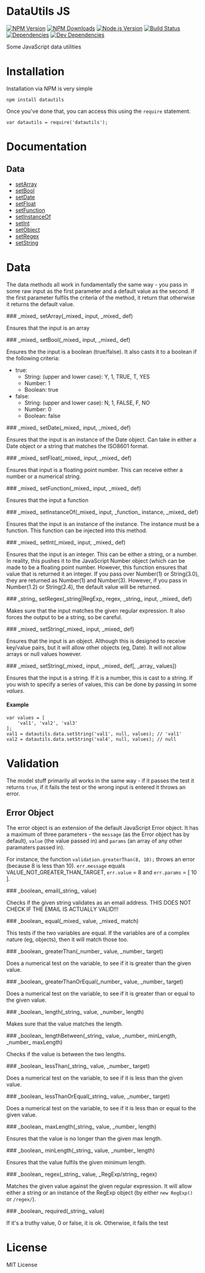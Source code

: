 # DataUtils JS

[![NPM Version][npm-image]][npm-url]
[![NPM Downloads][downloads-image]][downloads-url]
[![Node.js Version][node-version-image]][node-version-url]
[![Build Status][travis-image]][travis-url]
[![Dependencies][dependencies-image]][dependencies-url]
[![Dev Dependencies][dev-dependencies-image]][dev-dependencies-url]

Some JavaScript data utilities

# Installation

Installation via NPM is very simple

    npm install datautils

Once you've done that, you can access this using the `require` statement.

    var datautils = require('datautils');

# Documentation

## Data
 - [setArray](#setArray)
 - [setBool](#setBool)
 - [setDate](#setDate)
 - [setFloat](#setFloat)
 - [setFunction](#setFunction)
 - [setInstanceOf](#setInstanceOf)
 - [setInt](#setInt)
 - [setObject](#setObject)
 - [setRegex](#setRegex)
 - [setString](#setString)

# Data

The data methods all work in fundamentally the same way - you pass in some
raw input as the first parameter and a default value as the second.  If the first
parameter fulfils the criteria of the method, it return that otherwise it returns
the default value.

<a name="setArray" />
### _mixed_ setArray(_mixed_ input, _mixed_ def)

Ensures that the input is an array

<a name="setBool" />
### _mixed_ setBool(_mixed_ input, _mixed_ def)

Ensures the the input is a boolean (true/false).  It also casts it to a boolean
if the following criteria:
 - true:
   - String: (upper and lower case): Y, 1, TRUE, T, YES
   - Number: 1
   - Boolean: true
 - false:
   - String: (upper and lower case): N, 1, FALSE, F, NO
   - Number: 0
   - Boolean: false

<a name="setDate" />
### _mixed_ setDate(_mixed_ input, _mixed_ def)

Ensures that the input is an instance of the Date object.  Can take in either a
Date object or a string that matches the ISO8601 format.

<a name="setFloat" />
### _mixed_ setFloat(_mixed_ input, _mixed_ def)

Ensures that input is a floating point number.  This can receive either a number
or a numerical string.

<a name="setFunction" />
### _mixed_ setFunction(_mixed_ input, _mixed_ def)

Ensures that the input a function

<a name="setInstanceOf" />
### _mixed_ setInstanceOf(_mixed_ input, _function_ instance, _mixed_ def)

Ensures that the input is an instance of the instance.  The instance must
be a function.  This function can be injected into this method.

<a name="setInt" />
### _mixed_ setInt(_mixed_ input, _mixed_ def)

Ensures that the input is an integer.  This can be either a string, or a
number.  In reality, this pushes it to the JavaScript Number object
(which can be made to be a floating point number.  However, this function
ensures that value that is returned it an integer.  If you pass over
Number(1) or String(3.0), they are returned as Number(1) and Number(3).
However, if you pass in Number(1.2) or String(2.4), the default value
will be returned.

<a name="setRegex" />
### _string_ setRegex(_string|RegExp_ regex, _string_ input, _mixed_ def)

Makes sure that the input matches the given regular expression.  It also
forces the output to be a string, so be careful.

<a name="setObject" />
### _mixed_ setString(_mixed_ input, _mixed_ def)

Ensures that the input is an object.  Although this is designed to receive
key/value pairs, but it will allow other objects (eg, Date).  It will not
allow arrays or null values however.

<a name="setString" />
### _mixed_ setString(_mixed_ input, _mixed_ def[, _array_ values])

Ensures that the input is a string.  If it is a number, this is cast
to a string.  If you wish to specify a series of values, this can be done
by passing in some _values_.

#### Example

    var values = [
        'val1', 'val2', 'val3'
    ];
    val1 = datautils.data.setString('val1', null, values); // 'val1'
    val2 = datautils.data.setString('val4', null, values); // null

# Validation

The model stuff primarily all works in the same way - if it passes the test it
returns `true`, if it fails the test or the wrong input is entered it throws an
error.

## Error Object

The error object is an extension of the default JavaScript Error object.  It has
a maximum of three parameters - the `message` (as the Error object has by default),
`value` (the value passed in) and `params` (an array of any other paramaters passed
in).

For instance, the function `validation.greaterThan(8, 10);` throws an error
(because 8 is less than 10).  `err.message` equals VALUE_NOT_GREATER_THAN_TARGET,
`err.value` = 8 and `err.params` = [ 10 ].

<a name="email" />
### _boolean_ email(_string_ value)

Checks if the given string validates as an email address. THIS DOES NOT CHECK IF
THE EMAIL IS ACTUALLY VALID!!!

<a name="equal" />
### _boolean_ equal(_mixed_ value, _mixed_ match)

This tests if the two variables are equal. If the variables are of a complex
nature (eg, objects), then it will match those too.

<a name="greaterThan" />
### _boolean_ greaterThan(_number_ value, _number_ target)

Does a numerical test on the variable, to see if it is greater than the given
value.

<a name="greaterThanOrEqual" />
### _boolean_ greaterThanOrEqual(_number_ value, _number_ target)

Does a numerical test on the variable, to see if it is greater than or equal to
the given value.

<a name="length" />
### _boolean_ length(_string_ value, _number_ length)

Makes sure that the value matches the length.

<a name="lengthBetween" />
### _boolean_ lengthBetween(_string_ value, _number_ minLength, _number_ maxLength)

Checks if the value is between the two lengths.

<a name="lessThan" />
### _boolean_ lessThan(_string_ value, _number_ target)

Does a numerical test on the variable, to see if it is less than the given value.

<a name="lessThanOrEqual" />
### _boolean_ lessThanOrEqual(_string_ value, _number_ target)

Does a numerical test on the variable, to see if it is less than or equal to the
given value.

<a name="maxLength" />
### _boolean_ maxLength(_string_ value, _number_ length)

Ensures that the value is no longer than the given max length.

<a name="minLength" />
### _boolean_ minLength(_string_ value, _number_ length)

Ensures that the value fulfils the given minimum length.

<a name="regex" />
### _boolean_ regex(_string_ value, _RegExp/string_ regex)

Matches the given value against the given regular expression.  It will allow
either a string or an instance of the RegExp object (by either `new RegExp()` or
`/regex/`).

<a name="required" />
### _boolean_ required(_string_ value)

If it's a truthy value, 0 or false, it is ok. Otherwise, it fails the test

# License

MIT License

[npm-image]: https://img.shields.io/npm/v/datautils.svg?style=flat
[downloads-image]: https://img.shields.io/npm/dm/datautils.svg?style=flat
[node-version-image]: https://img.shields.io/badge/node.js-%3E%3D_0.8-brightgreen.svg?style=flat
[travis-image]: https://img.shields.io/travis/riggerthegeek/datautils-js.svg?style=flat
[dependencies-image]: https://img.shields.io/david/riggerthegeek/datautils-js.svg?style=flat
[dev-dependencies-image]: https://img.shields.io/david/dev/riggerthegeek/datautils-js.svg?style=flat

[npm-url]: https://npmjs.org/package/datautils
[node-version-url]: http://nodejs.org/download/
[travis-url]: https://travis-ci.org/riggerthegeek/datautils-js
[downloads-url]: https://npmjs.org/package/datautils
[dependencies-url]: https://david-dm.org/riggerthegeek/datautils-js
[dev-dependencies-url]: https://david-dm.org/riggerthegeek/datautils-js#info=devDependencies&view=table
